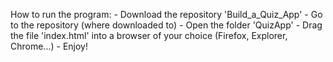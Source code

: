 How to run the program:
    - Download the repository 'Build_a_Quiz_App'
    - Go to the repository (where downloaded to)
    - Open the folder 'QuizApp'
    - Drag the file 'index.html' into a browser of your choice (Firefox, Explorer, Chrome...)
    - Enjoy!
